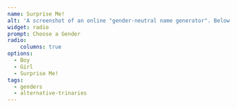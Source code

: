 ```yaml
---
name: Surprise Me!
alt: 'A screenshot of an online "gender-neutral name generator". Below a stock photo of a smiling androgynous person are the text "Choose a Gender" and three buttons: "Boy", "Girl", and "Surprise Me!"'
widget: radio
prompt: Choose a Gender
radio:
    columns: true
options:
  - Boy
  - Girl
  - Surprise Me!
tags:
  - genders
  - alternative-trinaries
---
```

